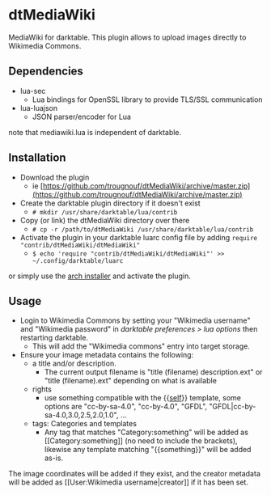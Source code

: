 # dtMediaWiki
MediaWiki for darktable. This plugin allows to upload images directly to Wikimedia Commons.

## Dependencies
* lua-sec
	 * Lua bindings for OpenSSL library to provide TLS/SSL communication
* lua-luajson
	 * JSON parser/encoder for Lua

note that mediawiki.lua is independent of darktable.

## Installation
* Download the plugin
	* ie [https://github.com/trougnouf/dtMediaWiki/archive/master.zip](https://github.com/trougnouf/dtMediaWiki/archive/master.zip)
* Create the darktable plugin directory if it doesn't exist
	 * `# mkdir /usr/share/darktable/lua/contrib`
* Copy (or link) the dtMediaWiki directory over there
	 * `# cp -r /path/to/dtMediaWiki /usr/share/darktable/lua/contrib`
* Activate the plugin in your darktable luarc config file by adding `require "contrib/dtMediaWiki/dtMediaWiki"`
	 * `$ echo 'require "contrib/dtMediaWiki/dtMediaWiki"' >> ~/.config/darktable/luarc`

or simply use the [arch installer](https://aur.archlinux.org/packages/darktable-plugin-dtmediawiki-git/) and activate the plugin.

## Usage

* Login to Wikimedia Commons by setting your "Wikimedia username" and "Wikimedia password" in *darktable preferences > lua options* then restarting darktable.
	 * This will add the "Wikimedia commons" entry into target storage.
* Ensure your image metadata contains the following:
	 * a title and/or description.
		 * The current output filename is "title (filename) description.ext" or "title (filename).ext" depending on what is available
	 * rights
		 * use something compatible with the {{[self](https://commons.wikimedia.org/wiki/Template:Self)}} template, some options are "cc-by-sa-4.0", "cc-by-4.0", "GFDL", "GFDL|cc-by-sa-4.0,3.0,2.5,2.0,1.0", ...
	 * tags: Categories and templates
		 * Any tag that matches "Category:something" will be added as [[Category:something]] (no need to include the brackets), likewise any template matching "{{something}}" will be added as-is.

The image coordinates will be added if they exist, and the creator metadata will be added as [[User:Wikimedia username|creator]] if it has been set.

